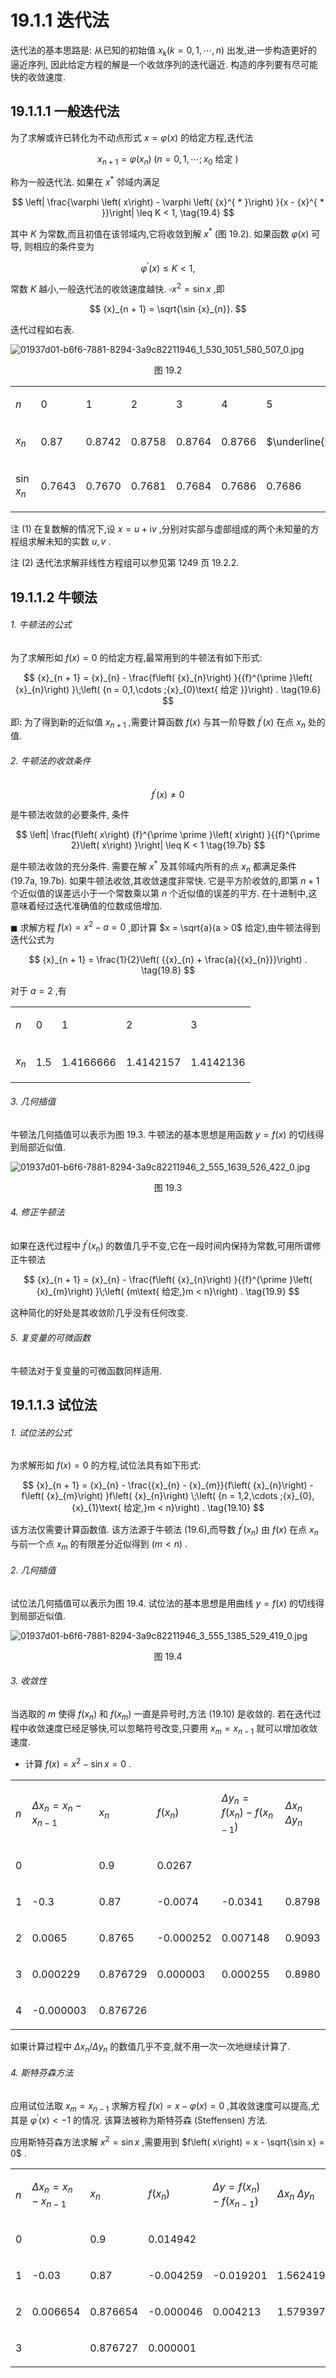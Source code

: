 # 19.1.1 迭代法

迭代法的基本思路是: 从已知的初始值 ${x}_{k}\left( {k = 0,1,\cdots , n}\right)$ 出发,进一步构造更好的逼近序列, 因此给定方程的解是一个收敛序列的迭代逼近. 构造的序列要有尽可能快的收敛速度.

## 19.1.1.1 一般迭代法

为了求解或许已转化为不动点形式 $x = \varphi \left( x\right)$ 的给定方程,迭代法

$$
{x}_{n + 1} = \varphi \left( {x}_{n}\right) \;\left( {n = 0,1,\cdots ;{x}_{0}\text{ 给定 }}\right)  \tag{19.3}
$$

称为一般迭代法. 如果在 ${x}^{ * }$ 邻域内满足

$$
\left| \frac{\varphi \left( x\right)  - \varphi \left( {x}^{ * }\right) }{x - {x}^{ * }}\right|  \leq  K < 1, \tag{19.4}
$$

其中 $K$ 为常数,而且初值在该邻域内,它将收敛到解 ${x}^{ * }$ (图 19.2). 如果函数 $\varphi \left( x\right)$ 可导, 则相应的条件变为

$$
{\varphi }^{\prime }\left( x\right)  \leq  K < 1, \tag{19.5}
$$

常数 $K$ 越小,一般迭代法的收敛速度越快. $\square {x}^{2} = \sin x$ ,即

$$
{x}_{n + 1} = \sqrt{\sin {x}_{n}}.
$$

迭代过程如右表.

![01937d01-b6f6-7881-8294-3a9c82211946_1_530_1051_580_507_0.jpg](/images/01937d01-b6f6-7881-8294-3a9c82211946_1_530_1051_580_507_0.jpg)

<center>图 19.2</center>

<table><tr><td>

$n$

</td><td>

0

</td><td>

1

</td><td>

2

</td><td>

3

</td><td>

4

</td><td>

5

</td></tr><tr><td>

${x}_{n}$

</td><td>

0.87

</td><td>

0.8742

</td><td>

0.8758

</td><td>

0.8764

</td><td>

0.8766

</td><td>

$\underline{0.8767}$

</td></tr><tr><td>

$\sin {x}_{n}$

</td><td>

0.7643

</td><td>

0.7670

</td><td>

0.7681

</td><td>

0.7684

</td><td>

0.7686

</td><td>

0.7686

</td></tr></table>

注 (1) 在复数解的情况下,设 $x = u + \mathrm{i}v$ ,分别对实部与虚部组成的两个未知量的方程组求解未知的实数 $u, v$ .

注 (2) 迭代法求解非线性方程组可以参见第 1249 页 19.2.2.

## 19.1.1.2 牛顿法

###### 1. 牛顿法的公式

为了求解形如 $f\left( x\right)  = 0$ 的给定方程,最常用到的牛顿法有如下形式:

$$
{x}_{n + 1} = {x}_{n} - \frac{f\left( {x}_{n}\right) }{{f}^{\prime }\left( {x}_{n}\right) }\;\left( {n = 0,1,\cdots ;{x}_{0}\text{ 给定 }}\right) . \tag{19.6}
$$

即: 为了得到新的近似值 ${x}_{n + 1}$ ,需要计算函数 $f\left( x\right)$ 与其一阶导数 ${f}^{\prime }\left( x\right)$ 在点 ${x}_{n}$ 处的值.

###### 2. 牛顿法的收敛条件

$$
{f}^{\prime }\left( x\right)  \neq  0 \tag{19.7a}
$$

是牛顿法收敛的必要条件, 条件

$$
\left| \frac{f\left( x\right) {f}^{\prime \prime }\left( x\right) }{{f}^{\prime 2}\left( x\right) }\right|  \leq  K < 1 \tag{19.7b}
$$

是牛顿法收敛的充分条件. 需要在解 ${x}^{ * }$ 及其邻域内所有的点 ${x}_{n}$ 都满足条件 (19.7a, 19.7b). 如果牛顿法收敛,其收敛速度非常快. 它是平方阶收敛的,即第 $n + 1$ 个近似值的误差远小于一个常数乘以第 $n$ 个近似值的误差的平方. 在十进制中,这意味着经过迭代准确值的位数成倍增加.

$\blacksquare$ 求解方程 $f\left( x\right)  = {x}^{2} - a = 0$ ,即计算 $x = \sqrt{a}(a > 0$ 给定),由牛顿法得到迭代公式为

$$
{x}_{n + 1} = \frac{1}{2}\left( {{x}_{n} + \frac{a}{{x}_{n}}}\right) . \tag{19.8}
$$

对于 $a = 2$ ,有

<table><tr><td>

$n$

</td><td>

0

</td><td>

1

</td><td>

2

</td><td>

3

</td></tr><tr><td>

${x}_{n}$

</td><td>

1.5

</td><td>

1.4166666

</td><td>

1.4142157

</td><td>

1.4142136

</td></tr></table>

###### 3. 几何插值

牛顿法几何插值可以表示为图 19.3. 牛顿法的基本思想是用函数 $y = f\left( x\right)$ 的切线得到局部近似值.

![01937d01-b6f6-7881-8294-3a9c82211946_2_555_1639_526_422_0.jpg](/images/01937d01-b6f6-7881-8294-3a9c82211946_2_555_1639_526_422_0.jpg)

<center>图 19.3</center>

###### 4. 修正牛顿法

如果在迭代过程中 ${f}^{\prime }\left( {x}_{n}\right)$ 的数值几乎不变,它在一段时间内保持为常数,可用所谓修正牛顿法

$$
{x}_{n + 1} = {x}_{n} - \frac{f\left( {x}_{n}\right) }{{f}^{\prime }\left( {x}_{m}\right) }\;\left( {m\text{ 给定,}m < n}\right) . \tag{19.9}
$$

这种简化的好处是其收敛阶几乎没有任何改变.

###### 5. 复变量的可微函数

牛顿法对于复变量的可微函数同样适用.

## 19.1.1.3 试位法

###### 1. 试位法的公式

为求解形如 $f\left( x\right)  = 0$ 的方程,试位法具有如下形式:

$$
{x}_{n + 1} = {x}_{n} - \frac{{x}_{n} - {x}_{m}}{f\left( {x}_{n}\right)  - f\left( {x}_{m}\right) }f\left( {x}_{n}\right) \;\left( {n = 1,2,\cdots ;{x}_{0},{x}_{1}\text{ 给定,}m < n}\right) . \tag{19.10}
$$

该方法仅需要计算函数值. 该方法源于牛顿法 (19.6),而导数 ${f}^{\prime }\left( {x}_{n}\right)$ 由 $f\left( x\right)$ 在点 ${x}_{n}$ 与前一个点 ${x}_{m}$ 的有限差分近似得到 $\left( {m < n}\right)$ .

###### 2. 几何插值

试位法几何插值可以表示为图 19.4. 试位法的基本思想是用曲线 $y = f\left( x\right)$ 的切线得到局部近似值.

![01937d01-b6f6-7881-8294-3a9c82211946_3_555_1385_529_419_0.jpg](/images/01937d01-b6f6-7881-8294-3a9c82211946_3_555_1385_529_419_0.jpg)

<center>图 19.4</center>

###### 3. 收敛性

当选取的 $m$ 使得 $f\left( {x}_{n}\right)$ 和 $f\left( {x}_{m}\right)$ 一直是异号时,方法 (19.10) 是收敛的. 若在迭代过程中收敛速度已经足够快,可以忽略符号改变,只要用 ${x}_{m} = {x}_{n - 1}$ 就可以增加收敛速度.

- 计算 $f\left( x\right)  = {x}^{2} - \sin x = 0$ .

<table><tr><td>

$n$

</td><td>

$\Delta {x}_{n} = {x}_{n} - {x}_{n - 1}$

</td><td>

${x}_{n}$

</td><td>

$f\left( {x}_{n}\right)$

</td><td>

$\Delta {y}_{n} = f\left( {x}_{n}\right)  - f\left( {x}_{n - 1}\right)$

</td><td>

$\Delta {x}_{n}$ $\Delta {y}_{n}$

</td></tr><tr><td>

0

</td><td/><td>

0.9

</td><td>

0.0267

</td><td/><td/></tr><tr><td>

1

</td><td>

-0.3

</td><td>

0.87

</td><td>

-0.0074

</td><td>

-0.0341

</td><td>

0.8798

</td></tr><tr><td>

2

</td><td>

0.0065

</td><td>

0.8765

</td><td>

-0.000252

</td><td>

0.007148

</td><td>

0.9093

</td></tr><tr><td>

3

</td><td>

0.000229

</td><td>

0.876729

</td><td>

0.000003

</td><td>

0.000255

</td><td>

0.8980

</td></tr><tr><td>

4

</td><td>

-0.000003

</td><td>

0.876726

</td><td/><td/><td/></tr></table>

如果计算过程中 $\Delta {x}_{n}/\Delta {y}_{n}$ 的数值几乎不变,就不用一次一次地继续计算了.

###### 4. 斯特芬森方法

应用试位法取 ${x}_{m} = {x}_{n - 1}$ 求解方程 $f\left( x\right)  = x - \varphi \left( x\right)  = 0$ ,其收敛速度可以提高,尤其是 ${\varphi }^{\prime }\left( x\right)  <  - 1$ 的情况. 该算法被称为斯特芬森 (Steffensen) 方法.

应用斯特芬森方法求解 ${x}^{2} = \sin x$ ,需要用到 $f\left( x\right)  = x - \sqrt{\sin x} = 0$ .

<table><tr><td>

$n$

</td><td>

$\Delta {x}_{n} = {x}_{n} - {x}_{n - 1}$

</td><td>

${x}_{n}$

</td><td>

$f\left( {x}_{n}\right)$

</td><td>

${\Delta y} = f\left( {x}_{n}\right)  - f\left( {x}_{n - 1}\right)$

</td><td>

$\Delta {x}_{n}$ $\Delta {y}_{n}$

</td></tr><tr><td>

0

</td><td/><td>

0.9

</td><td>

0.014942

</td><td/><td/></tr><tr><td>

1

</td><td>

-0.03

</td><td>

0.87

</td><td>

-0.004259

</td><td>

-0.019201

</td><td>

1.562419

</td></tr><tr><td>

2

</td><td>

0.006654

</td><td>

0.876654

</td><td>

-0.000046

</td><td>

0.004213

</td><td>

1.579397

</td></tr><tr><td>

3

</td><td/><td>

0.876727

</td><td>

0.000001

</td><td/><td/></tr></table>
